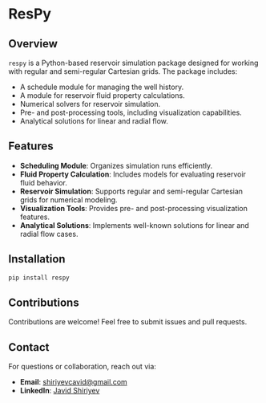 # ResPy

## Overview
`respy` is a Python-based reservoir simulation package designed for working with regular and semi-regular Cartesian grids. The package includes:
- A schedule module for managing the well history.
- A module for reservoir fluid property calculations.
- Numerical solvers for reservoir simulation.
- Pre- and post-processing tools, including visualization capabilities.
- Analytical solutions for linear and radial flow.

## Features
- **Scheduling Module**: Organizes simulation runs efficiently.
- **Fluid Property Calculation**: Includes models for evaluating reservoir fluid behavior.
- **Reservoir Simulation**: Supports regular and semi-regular Cartesian grids for numerical modeling.
- **Visualization Tools**: Provides pre- and post-processing visualization features.
- **Analytical Solutions**: Implements well-known solutions for linear and radial flow cases.

## Installation
```bash
pip install respy
```

## Contributions
Contributions are welcome! Feel free to submit issues and pull requests.

## Contact
For questions or collaboration, reach out via:
- **Email**: shiriyevcavid@gmail.com  
- **LinkedIn**: [Javid Shiriyev](https://www.linkedin.com/in/jshiriyev/)

